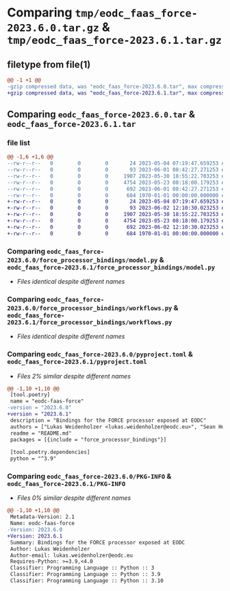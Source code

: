 # Comparing `tmp/eodc_faas_force-2023.6.0.tar.gz` & `tmp/eodc_faas_force-2023.6.1.tar.gz`

## filetype from file(1)

```diff
@@ -1 +1 @@
-gzip compressed data, was "eodc_faas_force-2023.6.0.tar", max compression
+gzip compressed data, was "eodc_faas_force-2023.6.1.tar", max compression
```

## Comparing `eodc_faas_force-2023.6.0.tar` & `eodc_faas_force-2023.6.1.tar`

### file list

```diff
@@ -1,6 +1,6 @@
--rw-r--r--   0        0        0       24 2023-05-04 07:19:47.659253 eodc_faas_force-2023.6.0/README.md
--rw-r--r--   0        0        0       93 2023-06-01 08:42:27.271253 eodc_faas_force-2023.6.0/force_processor_bindings/__init__.py
--rw-r--r--   0        0        0     1907 2023-05-30 18:55:22.703253 eodc_faas_force-2023.6.0/force_processor_bindings/model.py
--rw-r--r--   0        0        0     4754 2023-05-23 08:18:00.179253 eodc_faas_force-2023.6.0/force_processor_bindings/workflows.py
--rw-r--r--   0        0        0      692 2023-06-01 08:42:27.271253 eodc_faas_force-2023.6.0/pyproject.toml
--rw-r--r--   0        0        0      684 1970-01-01 00:00:00.000000 eodc_faas_force-2023.6.0/PKG-INFO
+-rw-r--r--   0        0        0       24 2023-05-04 07:19:47.659253 eodc_faas_force-2023.6.1/README.md
+-rw-r--r--   0        0        0       93 2023-06-02 12:10:30.023253 eodc_faas_force-2023.6.1/force_processor_bindings/__init__.py
+-rw-r--r--   0        0        0     1907 2023-05-30 18:55:22.703253 eodc_faas_force-2023.6.1/force_processor_bindings/model.py
+-rw-r--r--   0        0        0     4754 2023-05-23 08:18:00.179253 eodc_faas_force-2023.6.1/force_processor_bindings/workflows.py
+-rw-r--r--   0        0        0      692 2023-06-02 12:10:30.023253 eodc_faas_force-2023.6.1/pyproject.toml
+-rw-r--r--   0        0        0      684 1970-01-01 00:00:00.000000 eodc_faas_force-2023.6.1/PKG-INFO
```

### Comparing `eodc_faas_force-2023.6.0/force_processor_bindings/model.py` & `eodc_faas_force-2023.6.1/force_processor_bindings/model.py`

 * *Files identical despite different names*

### Comparing `eodc_faas_force-2023.6.0/force_processor_bindings/workflows.py` & `eodc_faas_force-2023.6.1/force_processor_bindings/workflows.py`

 * *Files identical despite different names*

### Comparing `eodc_faas_force-2023.6.0/pyproject.toml` & `eodc_faas_force-2023.6.1/pyproject.toml`

 * *Files 2% similar despite different names*

```diff
@@ -1,10 +1,10 @@
 [tool.poetry]
 name = "eodc-faas-force"
-version = "2023.6.0"
+version = "2023.6.1"
 description = "Bindings for the FORCE processor exposed at EODC"
 authors = ["Lukas Weidenholzer <lukas.weidenholzer@eodc.eu>", "Sean Hoyal <sean.hoyal@eodc.eu>", "Valentina Hutter <valentina.hutter@eodc.eu>"]
 readme = "README.md"
 packages = [{include = "force_processor_bindings"}]
 
 [tool.poetry.dependencies]
 python = "^3.9"
```

### Comparing `eodc_faas_force-2023.6.0/PKG-INFO` & `eodc_faas_force-2023.6.1/PKG-INFO`

 * *Files 0% similar despite different names*

```diff
@@ -1,10 +1,10 @@
 Metadata-Version: 2.1
 Name: eodc-faas-force
-Version: 2023.6.0
+Version: 2023.6.1
 Summary: Bindings for the FORCE processor exposed at EODC
 Author: Lukas Weidenholzer
 Author-email: lukas.weidenholzer@eodc.eu
 Requires-Python: >=3.9,<4.0
 Classifier: Programming Language :: Python :: 3
 Classifier: Programming Language :: Python :: 3.9
 Classifier: Programming Language :: Python :: 3.10
```

